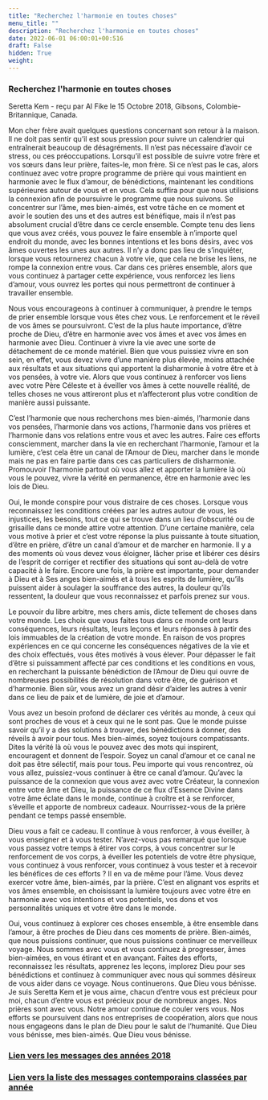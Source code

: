 ```yaml
---
title: "Recherchez l'harmonie en toutes choses"
menu_title: ""
description: "Recherchez l'harmonie en toutes choses"
date: 2022-06-01 06:00:01+00:516
draft: False
hidden: True
weight:
---
```

### Recherchez l'harmonie en toutes choses

Seretta Kem - reçu par Al Fike le 15 Octobre 2018, Gibsons, Colombie-Britannique, Canada.

Mon cher frère avait quelques questions concernant son retour à la maison. Il ne doit pas sentir qu’il est sous pression pour suivre un calendrier qui entraînerait beaucoup de désagréments. Il n’est pas nécessaire d’avoir ce stress, ou ces préoccupations. Lorsqu’il est possible de suivre votre frère et vos sœurs dans leur prière, faites-le, mon frère. Si ce n’est pas le cas, alors continuez avec votre propre programme de prière qui vous maintient en harmonie avec le flux d’amour, de bénédictions, maintenant les conditions supérieures autour de vous et en vous. Cela suffira pour que nous utilisions la connexion afin de poursuivre le programme que nous suivons. Se concentrer sur l’âme, mes bien-aimés, est votre tâche en ce moment et avoir le soutien des uns et des autres est bénéfique, mais il n’est pas absolument crucial d’être dans ce cercle ensemble. Compte tenu des liens que vous avez créés, vous pouvez le faire ensemble à n’importe quel endroit du monde, avec les bonnes intentions et les bons désirs, avec vos âmes ouvertes les unes aux autres. Il n’y a donc pas lieu de s’inquiéter, lorsque vous retournerez chacun à votre vie, que cela ne brise les liens, ne rompe la connexion entre vous. Car dans ces prières ensemble, alors que vous continuez à partager cette expérience, vous renforcez les liens d’amour, vous ouvrez les portes qui nous permettront de continuer à travailler ensemble.

Nous vous encourageons à continuer à communiquer, à prendre le temps de prier ensemble lorsque vous êtes chez vous. Le renforcement et le réveil de vos âmes se poursuivront. C’est de la plus haute importance, d’être proche de Dieu, d’être en harmonie avec vos âmes et avec vos âmes en harmonie avec Dieu. Continuer à vivre la vie avec une sorte de détachement de ce monde matériel. Bien que vous puissiez vivre en son sein, en effet, vous devez vivre d’une manière plus élevée, moins attachée aux résultats et aux situations qui apportent la disharmonie à votre être et à vos pensées, à votre vie. Alors que vous continuez à renforcer vos liens avec votre Père Céleste et à éveiller vos âmes à cette nouvelle réalité, de telles choses ne vous attireront plus et n’affecteront plus votre condition de manière aussi puissante.

C’est l’harmonie que nous recherchons mes bien-aimés, l’harmonie dans vos pensées, l’harmonie dans vos actions, l’harmonie dans vos prières et l’harmonie dans vos relations entre vous et avec les autres. Faire ces efforts consciemment, marcher dans la vie en recherchant l’harmonie, l’amour et la lumière, c’est cela être un canal de l’Amour de Dieu, marcher dans le monde mais ne pas en faire partie dans ces cas particuliers de disharmonie. Promouvoir l’harmonie partout où vous allez et apporter la lumière là où vous le pouvez, vivre la vérité en permanence, être en harmonie avec les lois de Dieu.

Oui, le monde conspire pour vous distraire de ces choses. Lorsque vous reconnaissez les conditions créées par les autres autour de vous, les injustices, les besoins, tout ce qui se trouve dans un lieu d’obscurité ou de grisaille dans ce monde attire votre attention. D’une certaine manière, cela vous motive à prier et c’est votre réponse la plus puissante à toute situation, d’être en prière, d’être un canal d’amour et de marcher en harmonie. Il y a des moments où vous devez vous éloigner, lâcher prise et libérer ces désirs de l’esprit de corriger et rectifier des situations qui sont au-delà de votre capacité à le faire. Encore une fois, la prière est importante, pour demander à Dieu et à Ses anges bien-aimés et à tous les esprits de lumière, qu’ils puissent aider à soulager la souffrance des autres, la douleur qu’ils ressentent, la douleur que vous reconnaissez et parfois prenez sur vous.

Le pouvoir du libre arbitre, mes chers amis, dicte tellement de choses dans votre monde. Les choix que vous faites tous dans ce monde ont leurs conséquences, leurs résultats, leurs leçons et leurs réponses à partir des lois immuables de la création de votre monde. En raison de vos propres expériences en ce qui concerne les conséquences négatives de la vie et des choix effectués, vous êtes motivés à vous élever. Pour dépasser le fait d’être si puissamment affecté par ces conditions et les conditions en vous, en recherchant la puissante bénédiction de l’Amour de Dieu qui ouvre de nombreuses possibilités de résolution dans votre être, de guérison et d’harmonie. Bien sûr, vous avez un grand désir d’aider les autres à venir dans ce lieu de paix et de lumière, de joie et d’amour.

Vous avez un besoin profond de déclarer ces vérités au monde, à ceux qui sont proches de vous et à ceux qui ne le sont pas. Que le monde puisse savoir qu’il y a des solutions à trouver, des bénédictions à donner, des réveils à avoir pour tous. Mes bien-aimés, soyez toujours compatissants. Dites la vérité là où vous le pouvez avec des mots qui inspirent, encouragent et donnent de l’espoir. Soyez un canal d’amour et ce canal ne doit pas être sélectif, mais pour tous. Peu importe qui vous rencontrez, où vous allez, puissiez-vous continuer à être ce canal d’amour. Qu’avec la puissance de la connexion que vous avez avec votre Créateur, la connexion entre votre âme et Dieu, la puissance de ce flux d’Essence Divine dans votre âme éclate dans le monde, continue à croître et à se renforcer, s’éveille et apporte de nombreux cadeaux.
Nourrissez-vous de la prière pendant ce temps passé ensemble.

Dieu vous a fait ce cadeau. Il continue à vous renforcer, à vous éveiller, à vous enseigner et à vous tester. N’avez-vous pas remarqué que lorsque vous passez votre temps à étirer vos corps, à vous concentrer sur le renforcement de vos corps, à éveiller les potentiels de votre être physique, vous continuez à vous renforcer, vous continuez à vous tester et à recevoir les bénéfices de ces efforts ? Il en va de même pour l’âme. Vous devez exercer votre âme, bien-aimés, par la prière. C’est en alignant vos esprits et vos âmes ensemble, en choisissant la lumière toujours avec votre être en harmonie avec vos intentions et vos potentiels, vos dons et vos personnalités uniques et votre être dans le monde.

Oui, vous continuez à explorer ces choses ensemble, à être ensemble dans l’amour, à être proches de Dieu dans ces moments de prière. Bien-aimés, que nous puissions continuer, que nous puissions continuer ce merveilleux voyage. Nous sommes avec vous et vous continuez à progresser, âmes bien-aimées, en vous étirant et en avançant. Faites des efforts, reconnaissez les résultats, apprenez les leçons, implorez Dieu pour ses bénédictions et continuez à communiquer avec nous qui sommes désireux de vous aider dans ce voyage. Nous continuerons. Que Dieu vous bénisse. Je suis Seretta Kem et je vous aime, chacun d’entre vous est précieux pour moi, chacun d’entre vous est précieux pour de nombreux anges. Nos prières sont avec vous. Notre amour continue de couler vers vous. Nos efforts se poursuivent dans nos entreprises de coopération, alors que nous nous engageons dans le plan de Dieu pour le salut de l’humanité. Que Dieu vous bénisse, mes bien-aimés. Que Dieu vous bénisse.

### [**Lien vers les messages des années 2018**](/fr-contemporary-messages/fr-contemporary-messages-by-date-order/fr-contemporary-messages-2018/)

### [**Lien vers la liste des messages contemporains classées par année**](/fr-contemporary-messages/fr-contemporary-messages-by-date-order/)